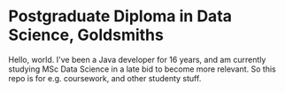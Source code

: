 # Postgraduate Diploma in Data Science, Goldsmiths 

Hello, world. I've been a Java developer for 16 years, and am currently studying MSc Data Science in a late bid to become more relevant. So this repo is for e.g. coursework, and other studenty stuff. 
